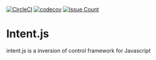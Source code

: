 [![CircleCI](https://circleci.com/gh/GoToMeeting/intent.js.svg?style=svg)](https://circleci.com/gh/GoToMeeting/intent.js)
[![codecov](https://codecov.io/gh/GoToMeeting/intent.js/branch/master/graph/badge.svg)](https://codecov.io/gh/GoToMeeting/intent.js)
[![Issue Count](https://codeclimate.com/github/GoToMeeting/intent.js/badges/issue_count.svg)](https://codeclimate.com/github/GoToMeeting/intent.js)

# Intent.js

intent.js is a inversion of control framework for Javascript
